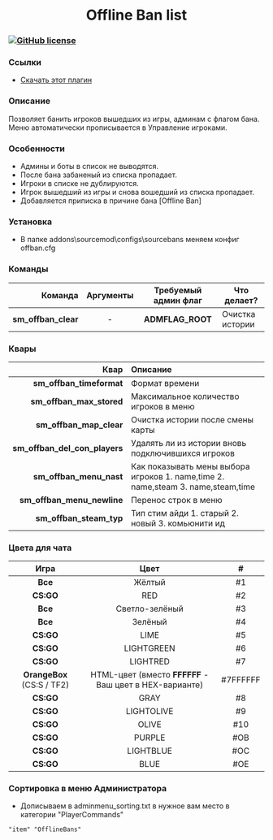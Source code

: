 <h1 align="center">
    <br/>
    Offline Ban list
</h1>

### [![GitHub license](https://img.shields.io/badge/license-GPLv3-blue.svg?style=flat-square)](https://github.com/Grey-rus/offlineban/blob/master/LICENSE)

### Ссылки
- [Скачать этот плагин](https://github.com/Grey-rus/offlineban/archive/master.zip)

### Описание
Позволяет банить игроков вышедших из игры, админам с флагом бана.
Меню автоматически прописывается в Управление игроками.

### Особенности
- Админы и боты в список не выводятся.
- После бана забаненый из списка пропадает.
- Игроки в списке не дублируются.
- Игрок вышедший из игры и снова вошедший из списка пропадает.
- Добавляется приписка в причине бана [Offline Ban]

### Установка
- В папке addons\sourcemod\configs\sourcebans меняем конфиг offban.cfg

### Команды
| Команда | Аргументы | Требуемый админ флаг | Что делает? |
|--------:|:---------:|:--------------------:|-------------|
|**sm\_offban\_clear**|-|**ADMFLAG\_ROOT**|Очистка истории|

### Квары
| Квар | Описание |
|--------:|:--------------------|
|**sm\_offban\_timeformat**|Формат времени|
|**sm\_offban\_max\_stored**|Максимальное количество игроков в меню|
|**sm\_offban\_map\_clear**|Очистка истории после смены карты|
|**sm\_offban\_del\_con\_players**|Удалять ли из истории вновь подключившихся игроков|
|**sm\_offban\_menu\_nast**|Как показывать мены выбора игроков 1. name,time 2. name,steam 3. name,steam,time|
|**sm\_offban\_menu\_newline**|Перенос строк в меню|
|**sm\_offban\_steam\_typ**|Тип стим айди 1. старый 2. новый 3. комьюнити ид|

### Цвета для чата
| Игра | Цвет | # |
|:----:|:----:|:-:|
|**Все**|Жёлтый|#1|
|**CS:GO**|RED|#2|
|**Все**|Светло-зелёный|#3|
|**Все**|Зелёный|#4|
|**CS:GO**|LIME|#5|
|**CS:GO**|LIGHTGREEN|#6|
|**CS:GO**|LIGHTRED|#7|
|**OrangeBox** (CS:S / TF2)|HTML-цвет (вместо **FFFFFF** - Ваш цвет в HEX-варианте)|#7FFFFFF|
|**CS:GO**|GRAY|#8|
|**CS:GO**|LIGHTOLIVE|#9|
|**CS:GO**|OLIVE|#10|
|**CS:GO**|PURPLE|#OB|
|**CS:GO**|LIGHTBLUE|#OC|
|**CS:GO**|BLUE|#OE|

### Сортировка в меню Администратора
- Дописываем в adminmenu_sorting.txt в нужное вам место в категории "PlayerCommands"
```
"item" "OfflineBans"
```